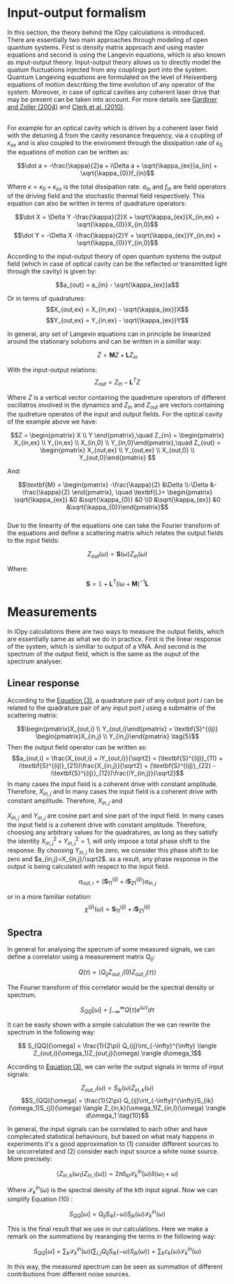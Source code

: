 # Input-output formalism
In this section, the theory behind the IOpy calculations is introduced.
<br />There are essentially two main approaches through modeling of open quantum systems. First is density matrix approach and using master equations and second is using the Langevin equations, which is also known as input-output theory. Input-output theory allows us to directly model the quatum fluctuations injected from any couplings port into the system. Quantum Langeving equations are formulated on the level of Heisenberg equations of motion describing the time evolution of any operator of the system. Moreover, in case of optical cavities any coherent laser drive that may be present can be taken into account. For more details see [Gardiner and Zoller (2004)](https://www.google.com) and [Clerk et al. (2010)](http://dx.doi.org/10.1103/RevModPhys.82.1155).

<br />For example for an optical cavity which is driven by a coherent laser field with the detuning $\Delta$ from the cavity resonance frequency, via a coupling of $\kappa_{ex}$ and is also coupled to the enviroment through the dissipation rate of $\kappa_0$ the equations of motion can be written as:

$$\dot a = -\frac{\kappa}{2}a + i\Delta a + \sqrt{\kappa_{ex}}a_{in} + \sqrt{\kappa_{0}}f_{in}$$

Where $\kappa = \kappa_0 + \kappa_{ex}$ is the total dissipation rate. $a_{in}$ and $f_{in}$ are field operators of the driving field and the stochastic thermal field respectively. This equation can also be written in terms of quadrature operators:

$$\dot X = \Delta Y -\frac{\kappa}{2}X + \sqrt{\kappa_{ex}}X_{in,ex} + \sqrt{\kappa_{0}}X_{in,0}$$
$$\dot Y = -\Delta X -\frac{\kappa}{2}Y + \sqrt{\kappa_{ex}}Y_{in,ex} + \sqrt{\kappa_{0}}Y_{in,0}$$

According to the input-output theory of open quantum systems the output field (which in case of optical cavity can be the reflected or transmitted light through the cavity) is given by:

$$a_{out} = a_{in} - \sqrt{\kappa_{ex}}a$$

Or in terms of quadratures:
$$X_{out,ex} = X_{in,ex} - \sqrt{\kappa_{ex}}X$$
$$Y_{out,ex} = Y_{in,ex} - \sqrt{\kappa_{ex}}Y$$


In general, any set of Langevin equations can in principle be linearized around the stationary solutions and can be written in a simillar way:

$$\dot Z = \textbf{M}Z + \textbf{L}Z_{in} \tag{1}$$

With the input-output relations:
$$Z_{out} = Z_{in} - \textbf{L}^TZ \tag{2}$$

Where $Z$ is a vertical vector containing the quadreture operators of different oscillatros involved in the dynamics and $Z_{in}$ and $Z_{out}$ are vectors containing the qudreture operatos of the input and output fields. For the optical cavity of the example above we have:

$$Z = \begin{pmatrix} X \\ Y \end{pmatrix},\quad Z_{in} = \begin{pmatrix} X_{in,ex} \\ Y_{in,ex} \\ X_{in,0} \\ Y_{in,0}\end{pmatrix},\quad Z_{out} = \begin{pmatrix} X_{out,ex} \\ Y_{out,ex} \\ X_{out,0} \\ Y_{out,0}\end{pmatrix} $$

And:

$$\textbf{M} = \begin{pmatrix} -\frac{\kappa}{2} &\Delta
                             \\-\Delta           &-\frac{\kappa}{2} \end{pmatrix}, \quad 
  \textbf{L}= \begin{pmatrix} \sqrt{\kappa_{ex}} &0 &\sqrt{\kappa_{0}} &0
                            \\0 &\sqrt{\kappa_{ex}} &0 &\sqrt{\kappa_{0}}\end{pmatrix}$$
<br />Due to the linearity of the equations one can take the Fourier transform of the equations and define a scattering matrix which relates the output fields to the input fields:

$$Z_{out}(\omega) = \textbf{S}(\omega)Z_{in}(\omega) \tag{3}$$

Where:

$$\textbf{S} = \mathbb{1} + \textbf{L}^T(i\omega+\textbf{M})^{-1}\textbf{L} \tag{4}$$



# Measurements
In IOpy calculations there are two ways to measure the output fields, which are essentially same as what we do in practice. First is the linear response of the system, which is simillar to output of a VNA. And second is the spectrum of the output field, which is the same as the ouput of the spectrum analyser.
## Linear response
According to the [Equation (3)](http://127.0.0.1:8000/theory/#input-output-formalism), a quadrature pair of any output port $i$ can be related to the quadrature pair of any input port $j$ using a submatrix of the scattering matrix:

$$\begin{pmatrix}X_{out,i} \\ Y_{out,i}\end{pmatrix} = \textbf{S}^{(ij)} \begin{pmatrix}X_{in,j} \\ Y_{in,j}\end{pmatrix} \tag{5}$$
Then the output field operator can be written as:
$$a_{out,i} = \frac{X_{out,i} + iY_{out,i}}{\sqrt2} = (\textbf{S}^{(ij)}_{11} + i\textbf{S}^{(ij)}_{21})\frac{X_{in,j}}{\sqrt2} +
                                       (\textbf{S}^{(ij)}_{22} - i\textbf{S}^{(ij)}_{12})\frac{iY_{in,j}}{\sqrt2}$$
In many cases the input field is a coherent drive with constant amplitude. Therefore, $X_{in,j}$ and In many cases the input field is a coherent drive with constant amplitude. Therefore, $X_{in,j}$ and 

$X_{in,j}$ and $Y_{in,j}$ are cosine part and sine part of the input field. In many cases the input field is a coherent drive with constant amplitude. Therefore, choosing any arbitrary values for the quadratures, as long as they satisfy the identity $X_{in,j}^2+Y_{in,j}^2=1$, will only impose a total phase shift to the response. By choosing $Y_{in,j}$ to be zero, we consider this phase shift to be zero and $a_{in,j}=X_{in,j}/\sqrt2$. as a result, any phase response in the output is being calculated with respect to the input field.

$$a_{out,i} = (\textbf{S}^{(ij)}_{11} + i\textbf{S}^{(ij)}_{21})a_{in,j} \tag{6}$$

or in a more familiar notation:
$$\chi^{(ij)}(\omega) = \textbf{S}^{(ij)}_{11} + i\textbf{S}^{(ij)}_{21} \tag{7}$$
## Spectra
In general for analysing the specrum of some measured signals, we can define a correlator using a measurement matrix $Q_{ij}$:

$$Q(\tau) = \langle Q_{ij}Z_{out,i}(0)Z_{out,j}(\tau)\rangle \tag{8}$$

The Fourier transform of this correlator would be the spectral density or spectrum.

$$S_{QQ}[\omega] = \int_{-\infty}^{\infty} Q(\tau) e^{i\omega\tau}d\tau \tag{9}$$

It can be easily shown with a simple calculation the we can rewrite the spectrum in the following way:

$$ S_{QQ}[\omega] = \frac{1}{2\pi} Q_{ij}\int_{-\infty}^{\infty} \langle Z_{out,i}(\omega_1)Z_{out,j}(\omega) \rangle d\omega_1$$

According to [Equation (3)](http://127.0.0.1:8000/theory/#input-output-formalism), we can write the output signals in terms of input signals:

$$Z_{out,i}(\omega) = S_{ik}(\omega)Z_{in,k}(\omega)$$
$$S_{QQ}[\omega] = \frac{1}{2\pi} Q_{ij}\int_{-\infty}^{\infty}S_{ik}(\omega_1)S_{jl}(\omega) \langle Z_{in,k}(\omega_1)Z_{in,l}(\omega) \rangle d\omega_1 \tag{10}$$

In general, the input signals can be correlated to each other and have complecated statistical behaviours, but based on what realy happens in experiments it's a good approximation to (1) consider different sources to be uncorrelated and (2) consider each input source a white noise source. More precisely:

$$\langle Z_{in,k}(\omega_1)Z_{in,l}(\omega) \rangle = 2\pi\delta_{kl}\mathcal{S}_k^{in}(\omega)\delta(\omega_1+\omega) \tag{11}$$

Where $\mathcal{S}_k^{in}(\omega)$ is the spectral density of the kth input signal. Now we can simplify Equation (10) :

$$S_{QQ}[\omega] = Q_{ij}S_{ik}(-\omega)S_{jk}(\omega)\mathcal{S}_k^{in}(\omega) \tag{12}$$

This is the final result that we use in our calculations. Here we make a remark on the summations by rearanging the terms in the following way:

$$S_{QQ}[\omega] = \sum_k \mathcal{S}_k^{in}(\omega) (\sum_{i,j} Q_{ij}S_{ik}(-\omega)S_{jk}(\omega)) = \sum_k c_k(\omega)\mathcal{S}_k^{in}(\omega)$$

In this way, the measured spectrum can be seen as summation of different contributions from different noise sources.